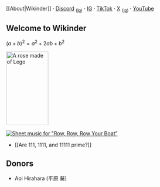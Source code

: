 [[About|Wikinder]] · [Discord](https://discord.gg/bgEXkwxnQp) <sub>([jp](https://discord.gg/qPE8DyuVw5))</sub> · [IG](https://www.instagram.com/wikindergarten/) · [TikTok](https://www.tiktok.com/@wikinder) · [X](https://x.com/wikinder) <sub>([jp](https://x.com/wikinderjp))</sub> · [YouTube](https://www.youtube.com/@wikinder)

## Welcome to Wikinder

$(a + b)^2 = a^2 + 2ab + b^2$

<img src="https://github.com/user-attachments/assets/785abd52-dea5-46f6-88a0-41dec4d6e7bc" alt="A rose made of Lego" width="115" height="200">

[![Sheet music for "Row, Row, Row Your Boat"](https://github.com/user-attachments/assets/fcc2eaa1-01cd-4c4f-b5d7-1efc7838a46c)](Music-notation-on-computers#row-row-row-your-boat)

* [[Are 111, 1111, and 11111 prime?]]

## Donors

* Aoi Hirahara (平原 葵)
